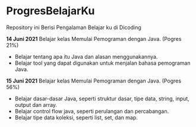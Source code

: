 # ProgresBelajarKu
Repository ini Berisi Pengalaman Belajar ku di Dicoding


**14 Juni 2021**
Belajar kelas Memulai Pemograman dengan Java. (Pogres 21%)
  * Belajar tentang apa itu Java dan alasan menggunakannya.
  * Belajar tool yang dapat digunakan untuk menjalan bahasa pemograman Java.

**15 Juni 2021**
Belajar kelas Memulai Pemograman dengan Java. (Pogres 56%)
  * Belajar dasar-dasar Java, seperti struktur dasar, tipe data, string, input, output dan array.
  * Belajar control flow java, seperti perulangan dan percabangan.
  * Belajar tipe data koleksi, seperti list, set, dan map. 
